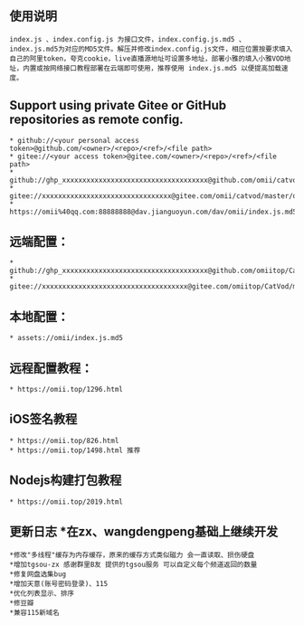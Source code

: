 ## 使用说明
    index.js 、index.config.js 为接口文件，index.config.js.md5 、 index.js.md5为对应的MD5文件。解压并修改index.config.js文件，相应位置按要求填入自己的阿里token，夸克cookie，live直播源地址可设置多地址，部署小雅的填入小雅VOD地址，内置或按网络接口教程部署在云端即可使用，推荐使用 index.js.md5 以便提高加载速度。


## Support using private Gitee or GitHub repositories as remote config.
    * github://<your personal access token>@github.com/<owner>/<repo>/<ref>/<file path>
    * gitee://<your access token>@gitee.com/<owner>/<repo>/<ref>/<file path>
    * github://ghp_xxxxxxxxxxxxxxxxxxxxxxxxxxxxxxxxxxxx@github.com/omii/catvod/main/omii/index.js.md5
    * gitee://xxxxxxxxxxxxxxxxxxxxxxxxxxxxxxxx@gitee.com/omii/catvod/master/omii/index.js.md5
    * https://omii%40qq.com:88888888@dav.jianguoyun.com/dav/omii/index.js.md5


## 远端配置：
    * github://ghp_xxxxxxxxxxxxxxxxxxxxxxxxxxxxxxxxxxxx@github.com/omiitop/CatVod/main/omii/index.js.md5
    * gitee://xxxxxxxxxxxxxxxxxxxxxxxxxxxxxxxxxxxx@gitee.com/omiitop/CatVod/main/omii/index.js.md5


## 本地配置：
    * assets://omii/index.js.md5

## 远程配置教程：
    * https://omii.top/1296.html

## iOS签名教程
    * https://omii.top/826.html
    * https://omii.top/1498.html 推荐

## Nodejs构建打包教程
    * https://omii.top/2019.html


##  更新日志 *在zx、wangdengpeng基础上继续开发
    *修改"多线程"缓存为内存缓存，原来的缓存方式类似磁力 会一直读取、损伤硬盘
    *增加tgsou-zx 感谢群里B友 提供的tgsou服务 可以自定义每个频道返回的数量
    *修复网盘选集bug
    *增加天意(账号密码登录)、115
    *优化列表显示、排序
    *修豆瓣
    *兼容115新域名




